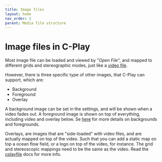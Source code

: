 ```yaml
---
title: Image files
layout: home
nav_order: 2
parent: Media file structure
---
```


# Image files in C-Play

Most image file can be loaded and viewed by "*Open File*", and mapped to different grids and stereographic modes, just like a [video file](video.md).

However, there is three specific type of other images, that C-Play can support, which are:

* Background
* Foreground
* Overlay

A background image can be set in the settings, and will be shown when a video fades out. 
A foreground image is shown on top of everything, including video and overlay below.
Se [here](../playback/images.md) for more details on backgrounds and foregrounds.

Overlays, are images that are "side-loaded" with video files, and are actually mapped on top of the video. Such that you can add a static map on top a ocean flow field, or a logo on top of the video, for instance. The grid and stereoscopic mappings need to be the same as the video. Read the [cplayfile](cplayfile.md) docs for more info.